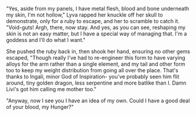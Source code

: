 "Yes, aside from my panels, I have metal flesh, blood and bone underneath my skin, I'm not hollow," Lyva rapped her knuckle off her skull to demonstrate, only for a ruby to escape, and her to scramble to catch it. "Void-guts! Argh, there, now stay. And yes, as you can see, reshaping my skin is not an easy matter, but I have a special way of managing that. I'm a goddess and I'll do what I want."    

She pushed the ruby back in, then shook her hand, ensuring no other gems escaped, "Though really I've had to re-engineer this form to have varying alloys for the arm rather than a single element, and my tail and other form too to keep my weight distribution from going all over the place. That's thanks to Ingali, minor God of Inspiration- you've probably seen him flit around, tiny golden dragon, less serpentine and more batlike than I. Damn Livi's got him calling me mother too."     

"Anyway, now I see you I have an idea of my own. Could I have a good deal of your blood, my Hunger?"